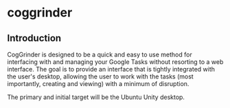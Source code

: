coggrinder
==========

Introduction
------------

CogGrinder is designed to be a quick and easy to use method for interfacing with and managing your Google Tasks without resorting to a web interface. The goal is to provide an interface that is tightly integrated with the user's desktop, allowing the user to work with the tasks (most importantly, creating and viewing) with a minimum of disruption.

The primary and initial target will be the Ubuntu Unity desktop.
